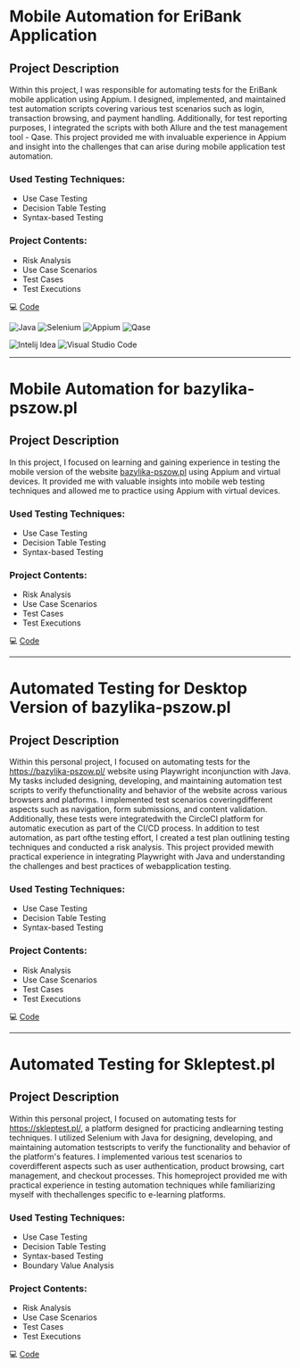 # Mobile Automation for EriBank Application

## Project Description

Within this project, I was responsible for automating tests for the EriBank mobile application using Appium. I designed, implemented, and maintained test automation scripts covering various test scenarios such as login, transaction browsing, and payment handling. Additionally, for test reporting purposes, I integrated the scripts with both Allure and the test management tool - Qase. This project provided me with invaluable experience in Appium and insight into the challenges that can arise during mobile application test automation.

### Used Testing Techniques:
- Use Case Testing
- Decision Table Testing
- Syntax-based Testing

### Project Contents:
- Risk Analysis
- Use Case Scenarios
- Test Cases
- Test Executions

💻 [Code](https://github.com/Appium-tests/EriBank)

![Java](https://img.shields.io/badge/Java-%230A1A2F?style=flat&logo=openjdk&logoColor=%236875CD) ![Selenium](https://img.shields.io/badge/Selenium-%230A1A2F?style=flat&logo=Selenium&logoColor=%43B02A) ![Appium](https://img.shields.io/badge/Appium-%230A1A2F?style=flat&logo=appium&logoColor=%EE376D) ![Qase](https://img.shields.io/badge/Qase-%230A1A2F?style=flat&logo=Qase&logoColor=%4F46DC)

![Intelij Idea](https://img.shields.io/badge/-IntelliJ%20IDEA-0A1A2F?style=flat&logo=intelliJ-idea&logoColor=0a76ef) ![Visual Studio Code](https://img.shields.io/badge/Visual%20Studio%20Code-%230A1A2F?style=flat&logo=Visual%20Studio&logoColor=%2348aaeb)


---

# Mobile Automation for bazylika-pszow.pl

## Project Description

In this project, I focused on learning and gaining experience in testing the mobile version of the website [bazylika-pszow.pl](https://bazylika-pszow.pl/) using Appium and virtual devices. It provided me with valuable insights into mobile web testing techniques and allowed me to practice using Appium with virtual devices.

### Used Testing Techniques:
- Use Case Testing
- Decision Table Testing
- Syntax-based Testing

### Project Contents:
- Risk Analysis
- Use Case Scenarios
- Test Cases
- Test Executions

💻 [Code](https://github.com/Appium-tests/Pszow-parish-website)

---

# Automated Testing for Desktop Version of bazylika-pszow.pl

## Project Description

Within this personal project, I focused on automating tests for the https://bazylika-pszow.pl/ website using Playwright inconjunction with Java. My tasks included designing, developing, and maintaining automation test scripts to verify thefunctionality and behavior of the website across various browsers and platforms. I implemented test scenarios coveringdifferent aspects such as navigation, form submissions, and content validation. Additionally, these tests were integratedwith the CircleCI platform for automatic execution as part of the CI/CD process. In addition to test automation, as part ofthe testing effort, I created a test plan outlining testing techniques and conducted a risk analysis. This project provided mewith practical experience in integrating Playwright with Java and understanding the challenges and best practices of webapplication testing.

### Used Testing Techniques:
- Use Case Testing
- Decision Table Testing
- Syntax-based Testing

### Project Contents:
- Risk Analysis
- Use Case Scenarios
- Test Cases
- Test Executions

💻 [Code](https://github.com/Playwright-tests/Pszow-parish-website)

---

# Automated Testing for Skleptest.pl

## Project Description

Within this personal project, I focused on automating tests for https://skleptest.pl/, a platform designed for practicing andlearning testing techniques. I utilized Selenium with Java for designing, developing, and maintaining automation testscripts to verify the functionality and behavior of the platform's features. I implemented various test scenarios to coverdifferent aspects such as user authentication, product browsing, cart management, and checkout processes. This homeproject provided me with practical experience in testing automation techniques while familiarizing myself with thechallenges specific to e-learning platforms.

### Used Testing Techniques:
- Use Case Testing
- Decision Table Testing
- Syntax-based Testing
- Boundary Value Analysis

### Project Contents:
- Risk Analysis
- Use Case Scenarios
- Test Cases
- Test Executions

💻 [Code](https://github.com/Selenium-tests/Generic-Shop-website)
